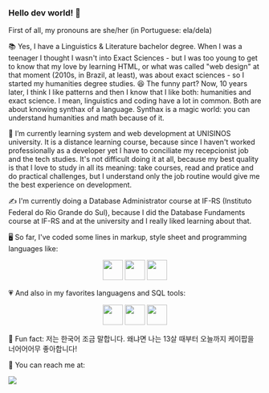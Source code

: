 ### Hello dev world! 👋

First of all, my pronouns are she/her (in Portuguese: ela/dela) 

📚 Yes, I have a Linguistics & Literature bachelor degree. When I was a teenager I thought I wasn't into Exact Sciences - but I was too young to get to know that my love by learning HTML, or what was called "web design" at that moment (2010s, in Brazil, at least), was about exact sciences - so I started my humanities degree studies.
😆 The funny part? Now, 10 years later, I think I like patterns and then I know that I like both: humanities and exact science. I mean, linguistics and coding have a lot in common. Both are about knowing synthax of a language. Synthax is a magic world: you can understand humanities and math because of it.

🌱 I’m currently learning system and web development at UNISINOS university. It is a distance learning course, because since I haven't worked professionally as a developer yet I have to conciliate my recepcionist job and the tech studies. It's not difficult doing it at all, because my best quality is that I love to study in all its meaning: take courses, read and pratice and do practical challenges, but I understand only the job routine would give me the best experience on development.

✍️ I'm currently doing a Database Administrator course at IF-RS (Instituto Federal do Rio Grande do Sul), because I did the Database Fundaments course at IF-RS and at the university and I really liked learning about that. 

🖥️ So far, I've coded some lines in markup, style sheet and programming languages like:

<div align="middle">
<p>
<img src="https://cdn.jsdelivr.net/gh/devicons/devicon/icons/html5/html5-original.svg" width="40" height="40" />
<img src="https://cdn.jsdelivr.net/gh/devicons/devicon/icons/css3/css3-original.svg" width="40" height="40" "/>
<img src="https://cdn.jsdelivr.net/gh/devicons/devicon/icons/javascript/javascript-original.svg" width="40" height="40" />
</p>
</div>

💗 And also in my favorites languagens and SQL tools:

<div align="middle">
<p>
<img src="https://cdn.jsdelivr.net/gh/devicons/devicon/icons/java/java-original.svg" width="40" height="40" />
<img src="https://cdn.jsdelivr.net/gh/devicons/devicon/icons/python/python-original.svg" width="40" height="40" />
<img src="https://cdn.jsdelivr.net/gh/devicons/devicon/icons/oracle/oracle-original.svg" width="40" height="40" />
</p>
</div>          
          
🍭 Fun fact:
저는 한국어 조금 말합니다. 왜냐면 나는 13살 때부터 오늘까지 케이팝을 너어어어무 좋아합니다!

📧 You can reach me at: 
<div> 
<a href="https://www.linkedin.com/in/barbaramor/" target="_blank"> <img loading="lazy" src="https://img.shields.io/badge/-LinkedIn-%230077B5?style=for-the-badge&logo=linkedin&logoColor=white" target="_blank"></a>
</div>

